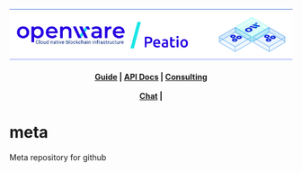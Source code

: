 ![Openware Cryptocurrency Exchange Infrastructure - Peatio](images/logo_peatio.png)

<h4 align="center">
    <a href="https://www.openware.com/sdk/">Guide</a> |
    <a href="https://www.openware.com/sdk/api/peatio/peatio-user-api-v2.html">API Docs</a> |
    <a href="https://www.openware.com/">Consulting</a><br/><br/>
    <a href="https://t.me/peatio">Chat</a> |
</h4>

# meta

Meta repository for github
